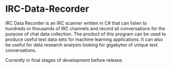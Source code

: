 # IRC-Data-Recorder
IRC Data Recorder is an IRC scanner written in C# that can listen to hundreds or thousands of IRC channels and record all conversations for the purpose of chat data collection. The product of this program can be used to produce useful text data sets for machine learning applications. It can also be useful for data research analysts looking for gigabytes of unique text conversations.

Currently in final stages of development before release.
